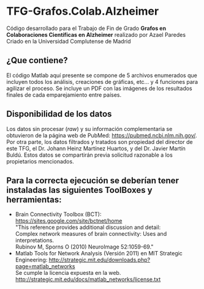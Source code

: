 # TFG-Grafos.Colab.Alzheimer
Código desarrollado para el Trabajo de Fin de Grado **Grafos en Colaboraciones Científicas en Alzheimer** realizado por Azael Paredes Criado en la Universidad Complutense de Madrid

## ¿Que contiene?
El código Matlab aquí presente se compone de 5 archivos enumerados que incluyen todos los análisis, creaciones de gráficas, etc... y 4 funciones para agilizar el proceso.
Se incluye un PDF con las imágenes de los resultados finales de cada emparejamiento entre países.

## Disponibilidad de los datos 
Los datos sin procesar (*raw*) y su información complementaria se obtuvieron de la página web de PubMed: https://pubmed.ncbi.nlm.nih.gov/.  
Por otra parte, los datos filtrados y tratados son propiedad del director de este TFG, el Dr. Johann Heinz Martínez Huartos, y del Dr. Javier Martín Buldú. Estos datos se compartirán previa solicitud razonable a los propietarios mencionados.

## Para la correcta ejecución se deberían tener instaladas las siguientes ToolBoxes y herramientas: 
- Brain Connectivity Toolbox (BCT):  https://sites.google.com/site/bctnet/home  
        "This reference provides additional discussion and detail:  
         Complex network measures of brain connectivity: Uses and interpretations.  
         Rubinov M, Sporns O (2010) NeuroImage 52:1059-69."  
- Matlab Tools for Network Analysis (Versión 2011) en MIT Strategic Engineering:  http://strategic.mit.edu/downloads.php?page=matlab_networks  
       Se cumple la licencia expuesta en la web. http://strategic.mit.edu/docs/matlab_networks/license.txt

